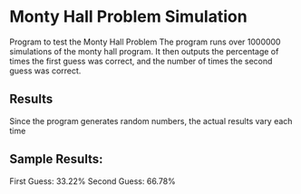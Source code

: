 # Monty Hall Problem Simulation
Program to test the Monty Hall Problem
The program runs over 1000000 simulations of the monty hall program.
It then outputs the percentage of times the first guess was correct, and the number of times the second guess was correct. 

## Results
Since the program generates random numbers, the actual results vary each time

## Sample Results:
First Guess: 33.22% 
Second Guess: 66.78%

